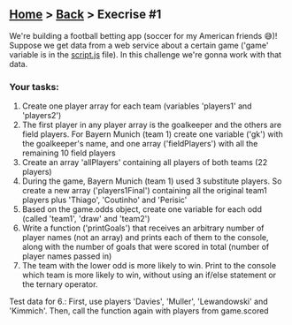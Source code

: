## [Home](../../../README.md) > [Back](../lesson.md) > Execrise #1

We're building a football betting app (soccer for my American friends 😅)!
Suppose we get data from a web service about a certain game ('game' variable is in the [script.js](script.js) file). In this challenge we're gonna work with that data.

### Your tasks:

1. Create one player array for each team (variables 'players1' and
   'players2')
2. The first player in any player array is the goalkeeper and the others are field
   players. For Bayern Munich (team 1) create one variable ('gk') with the
   goalkeeper's name, and one array ('fieldPlayers') with all the remaining 10
   field players
3. Create an array 'allPlayers' containing all players of both teams (22
   players)
4. During the game, Bayern Munich (team 1) used 3 substitute players. So create a
   new array ('players1Final') containing all the original team1 players plus
   'Thiago', 'Coutinho' and 'Perisic'
5. Based on the game.odds object, create one variable for each odd (called
   'team1', 'draw' and 'team2')
6. Write a function ('printGoals') that receives an arbitrary number of player
   names (not an array) and prints each of them to the console, along with the
   number of goals that were scored in total (number of player names passed in)
7. The team with the lower odd is more likely to win. Print to the console which
   team is more likely to win, without using an if/else statement or the ternary
   operator.

Test data for 6.: First, use players 'Davies', 'Muller', 'Lewandowski' and 'Kimmich'.
Then, call the function again with players from game.scored
